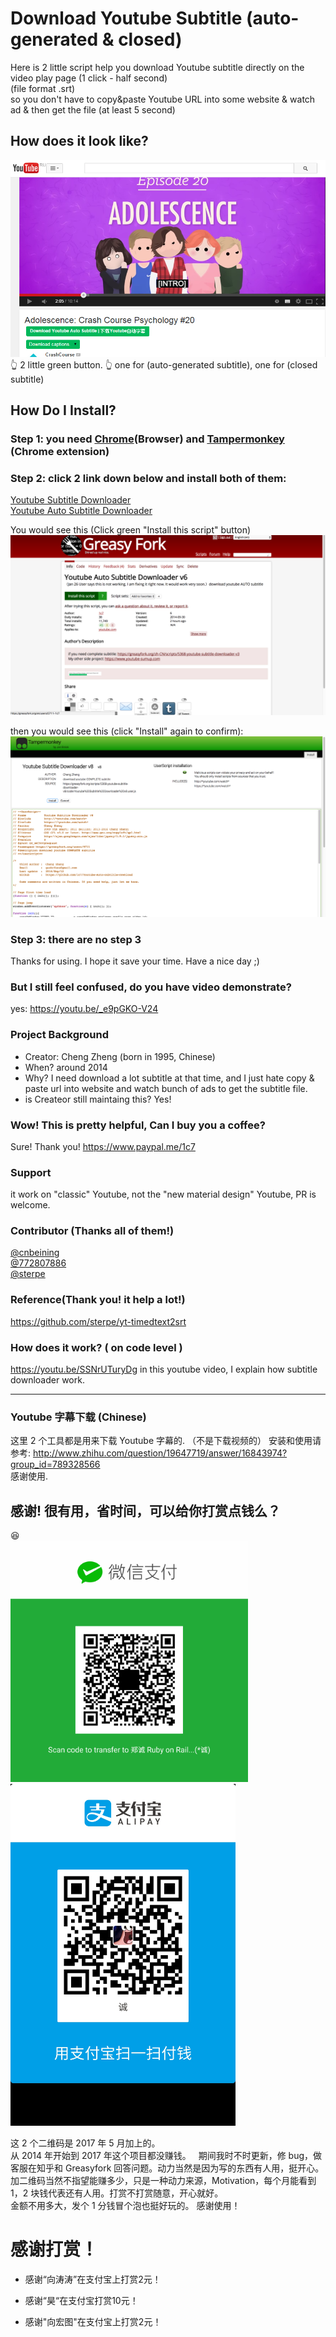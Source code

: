 # Download Youtube Subtitle (auto-generated & closed)
Here is 2 little script help you download Youtube subtitle directly on the video play page (1 click - half second)   
(file format .srt)     
so you don't have to copy&paste Youtube URL into some website & watch ad & then get the file (at least 5 second)  

## How does it look like?
![1](img_for_readme.png)
👆 2 little green button. 👆
one for (auto-generated subtitle), one for (closed subtitle)

## How Do I Install?
### Step 1: you need [Chrome](https://www.google.com/chrome/browser/)(Browser) and [Tampermonkey](https://chrome.google.com/webstore/detail/tampermonkey/dhdgffkkebhmkfjojejmpbldmpobfkfo?utm_source=chrome-ntp-icon) (Chrome extension)


### Step 2: click 2 link down below and install both of them:

[Youtube Subtitle Downloader](https://greasyfork.org/scripts/5368-youtube-subtitle-downloader-v2)<br/>
[Youtube Auto Subtitle Downloader](https://greasyfork.org/scripts/5367-youtube-auto-subtitle-downloader)<br/>

You would see this (Click green "Install this script" button)  
![2](install-1.png)

then you would see this (click "Install" again to confirm):  
![3](install.png)

### Step 3: there are no step 3  

Thanks for using. I hope it save your time.  Have a nice day ;)    

### But I still feel confused, do you have video demonstrate? 
yes: https://youtu.be/_e9pGKO-V24  

### Project Background
* Creator: Cheng Zheng (born in 1995, Chinese)
* When? around 2014
* Why? I need download a lot subtitle at that time, and I just hate copy & paste url into website and watch bunch of ads to get the subtitle file.
* is Createor still maintaing this? Yes!

### Wow! This is pretty helpful, Can I buy you a coffee?
Sure! Thank you! 
https://www.paypal.me/1c7

### Support
it work on "classic" Youtube, not the "new material design" Youtube, PR is welcome.

### Contributor (Thanks all of them!)
[@cnbeining](https://github.com/cnbeining)    
[@772807886](https://github.com/772807886)   
[@sterpe](https://github.com/sterpe)

### Reference(Thank you! it help a lot!)
https://github.com/sterpe/yt-timedtext2srt

### How does it work? ( on code level )
https://youtu.be/SSNrUTuryDg
in this youtube video, I explain how subtitle downloader work.

---

### Youtube 字幕下载  (Chinese)

这里 2 个工具都是用来下载 Youtube 字幕的. （不是下载视频的）
安装和使用请参考:
http://www.zhihu.com/question/19647719/answer/16843974?group_id=789328566  
感谢使用.


## 感谢! 很有用，省时间，可以给你打赏点钱么？
😆  
<img src="https://raw.githubusercontent.com/1c7/Youtube-Auto-Subtitle-Download/master/weixin.png" alt="alt text" width="380">
<img src="https://raw.githubusercontent.com/1c7/Youtube-Auto-Subtitle-Download/master/alipay.jpg" alt="alt text" width="360">

这 2 个二维码是 2017 年 5 月加上的。  
从 2014 年开始到 2017 年这个项目都没赚钱。  
期间我时不时更新，修 bug，做客服在知乎和 Greasyfork 回答问题。动力当然是因为写的东西有人用，挺开心。  
加二维码当然不指望能赚多少，只是一种动力来源，Motivation，每个月能看到 1，2 块钱代表还有人用。打赏不打赏随意，开心就好。  
金额不用多大，发个 1 分钱冒个泡也挺好玩的。
感谢使用！  


# 感谢打赏！
* 感谢“向涛涛”在支付宝上打赏2元！

* 感谢“昊“在支付宝打赏10元！

* 感谢"向宏图"在支付宝上打赏2元！

